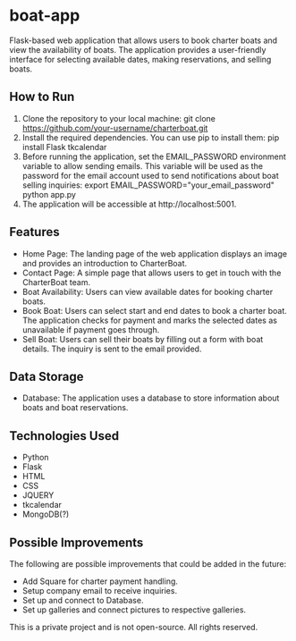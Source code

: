 # boat-app

Flask-based web application that allows users to book charter boats and view the availability of boats. The application provides a user-friendly interface for selecting available dates, making reservations, and selling boats.

## How to Run
1. Clone the repository to your local machine:
   git clone https://github.com/your-username/charterboat.git
3. Install the required dependencies. You can use pip to install them:
   pip install Flask tkcalendar
4. Before running the application, set the EMAIL_PASSWORD environment variable to allow sending emails. This variable will be used as the password for the email account used to send notifications about boat selling inquiries:
   export EMAIL_PASSWORD="your_email_password"
   python app.py
5. The application will be accessible at http://localhost:5001.

## Features

- Home Page: The landing page of the web application displays an image and provides an introduction to CharterBoat.
- Contact Page: A simple page that allows users to get in touch with the CharterBoat team.
- Boat Availability: Users can view available dates for booking charter boats.
- Book Boat: Users can select start and end dates to book a charter boat. The application checks for payment and marks the selected dates as unavailable if payment goes through.
- Sell Boat: Users can sell their boats by filling out a form with boat details. The inquiry is sent to the email provided.
## Data Storage

- Database: The application uses a database to store information about boats and boat reservations. 
## Technologies Used

- Python
- Flask
- HTML
- CSS
- JQUERY
- tkcalendar
- MongoDB(?)

## Possible Improvements

The following are possible improvements that could be added in the future:

- Add Square for charter payment handling.
- Setup company email to receive inquiries.
- Set up and connect to Database.
- Set up galleries and connect pictures to respective galleries.

This is a private project and is not open-source. All rights reserved.
